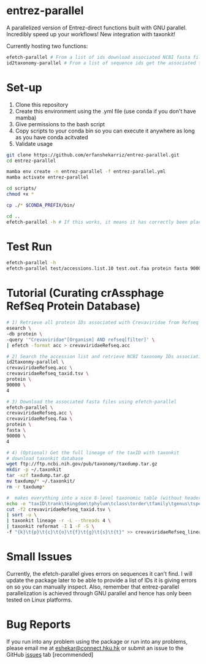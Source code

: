 # entrez-parallel
A parallelized version of Entrez-direct functions built with GNU parallel. Incredibly speed up your workflows! New integration with taxonkit!

Currently hosting two functions:
```bash
efetch-parallel # From a list of ids download associated NCBI fasta files with parallelization [or other chosen output formats]
id2taxonomy-parallel # From a list of sequence ids get the associated taxonomy with parallelization
```

# Set-up 
1) Clone this repository
2) Create this environment using the .yml file (use conda if you don't have mamba)
3) Give permissions to the bash script 
4) Copy scripts to your conda bin so you can execute it anywhere as long as you have conda acitvated
5) Validate usage
```bash
git clone https://github.com/erfanshekarriz/entrez-parallel.git
cd entrez-parallel

mamba env create -n entrez-parallel -f entrez-parallel.yml
mamba activate entrez-parallel

cd scripts/
chmod +x *

cp ./* $CONDA_PREFIX/bin/

cd ..
efetch-parallel -h # If this works, it means it has correctly been placed in your bin

```

# Test Run 
```bash
efetch-parallel -h
efetch-parallel test/accessions.list.10 test.out.faa protein fasta 90000 4
```

# Tutorial (Curating crAssphage RefSeq Protein Database) 
```bash
# 1) Retrieve all protein IDs associated with Crevaviridae from Refseq database [crAssphage Refseq proteins].
esearch \
-db protein \
-query '"Crevaviridae"[Organism] AND refseq[filter]' \
| efetch -format acc > crevaviridaeRefseq.acc

# 2) Search the accession list and retrieve NCBI taxonomy IDs association with each sequence
id2taxonmy-parallel \
crevaviridaeRefseq.acc \
crevaviridaeRefseq_taxid.tsv \
protein \
90000 \
4

# 3) Download the associated fasta files using efetch-parallel
efetch-parallel \
crevaviridaeRefseq.acc \
crevaviridaeRefseq.faa \
protein \
fasta \
90000 \
4

# 4) (Optional) Get the full lineage of the taxID with taxonkit
# download taxonkit database
wget ftp://ftp.ncbi.nih.gov/pub/taxonomy/taxdump.tar.gz
mkdir -p ~/.taxonkit
tar -xzf taxdump.tar.gz
mv taxdump/* ~/.taxonkit/
rm -r taxdump*

#  makes everything into a nice 8-level taxonomic table (without headers)
echo -e "taxID\trank\tkingdom\tphylum\tclass\torder\tfamily\tgenus\tspecies\tstrain" > crevaviridaeRefseq_lineage.tsv
cut -f2 crevaviridaeRefseq_taxid.tsv \
| sort -u \
| taxonkit lineage -r -L --threads 4 \
| taxonkit reformat -I 1 -F -S \
-f "{k}\t{p}\t{c}\t{o}\t{f}\t{g}\t{s}\t{t}" >> crevaviridaeRefseq_lineage.tsv
```

# Small Issues
Currently, the efetch-parallel gives errors on sequences it can't find. I will update the package later to be able to provide a list of IDs it is giving errors on so you can manually inspect. Also, remember that entrez-parallel parallelization is achieved through GNU parallel and hence has only been tested on Linux platforms. 

# Bug Reports
If you run into any problem using the package or run into any problems, please email me at eshekar@connect.hku.hk or submit an issue to the GitHub [issues](https://github.com/erfanshekarriz/entrez-parallel/issues) tab [recommended]

